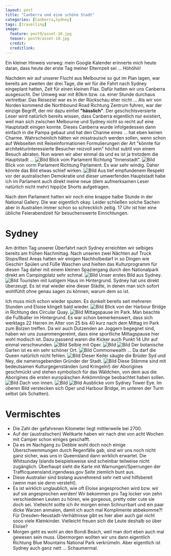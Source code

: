 ```yaml
---
layout: post
title: "Canberra und eine schöne Stadt"
categories: [Canberra,Sydney]
tags: [travelling]
image:
  feature: post9/asset-10.jpg
  teaser: post9/asset-10.jpg
  credit:
  creditlink:
---
```

Ein kleiner Hinweis vorweg: mein Google Kalender erinnerte mich heute daran, dass heute der erste Tag meiner Elternzeit sei ... Höhöhö!

Nachdem wir auf unserer Flucht aus Melbourne so gut im Plan lagen, war bereits am zweiten der drei Tage, die wir für die Fahrt nach Sydney eingeplant hatten, Zeit für einen kleinen Flax. Dafür hatten wir uns Canberra ausgesucht. Der Umweg war mit 80km bzw. ca. einer Stunde durchaus vertretbar. Das Reiseziel war es in der Rückschau eher nicht ... Als wir von Norden kommend die Northbound Road Richtung Zentrum fuhren, war der einzige Begriff, der mir dazu einfiel **"hässlich"**. Der geschichtsversierte Leser wird natürlich bereits wissen, dass Canberra eigentlich nur existiert, weil man sich zwischen Melbourne und Sydney nicht so recht auf eine Hauptstadt einigen konnte. Dieses Canberra wurde infolgedessen dann einfach in die Pampa gebaut und hat den Charme eines ... hat eben keinen Charme. Wahrscheinlich hätten wir misstrauisch werden sollen, wenn schon auf Webseiten mit Reiseinformationen Formulierungen der Art "könnte für architekturinteressierte Besucher reizvoll sein" höchst subtil von einem Besuch abraten. Nun waren wir aber einmal da und es ist ja trotzdem die Hauptstadt ...
![Bild](https://phgo.github.io/blog/images/post9/asset.jpg)
Blick vom Parlament Richtung "Innenstadt".
![Bild](https://phgo.github.io/blog/images/post9/asset-2.jpg)
Blick von vorm Parlament Richtung Parlament. Es war sehr windig. Daher könnte das Bild etwas schief wirken.
![Bild](https://phgo.github.io/blog/images/post9/asset-3.jpg)
Aus tief empfundenem Respekt vor der australischen Demokratie und dieser umwerfenden Hauptstadt habe ich im Parlament auch direkt meine neue (dem aufmerksamen Leser natürlich nicht mehr) hipp(i)e Shorts aufgetragen.

Nach dem Parlament hatten wir noch eine knappe halbe Stunde in der National Gallery. Die war eigentlich okay. Leider schließen solche Sachen aber in Australien immer schon so schrecklich zeitig. 17 Uhr ist hier eine übliche Feierabendzeit für besuchenswerte Einrichtungen.

# Sydney 
Am dritten Tag unserer Überfahrt nach Sydney erreichten wir selbiges bereits am frühen Nachmittag. Nach unseren zwei Nächten auf Truck Stops/Rest Areas hatten wir einigen Nachholbedarf in so Dingen wie Geschirr Spülen und Füße Waschen und hielten das Kulturprogramm für diesen Tag daher mit einem kleinen Spaziergang durch den Nationalpark direkt am Campingplatz sehr schmal.
![Bild](https://phgo.github.io/blog/images/post9/asset-4.jpg)
Unser erstes Bild aus Sydney.
![Bild](https://phgo.github.io/blog/images/post9/asset-5.jpg)
Touristen mit lustigem Haus im Hintergrund. Sydney hat uns direkt überzeugt. Es ist mal wieder eine dieser Städte, in denen man sich sofort wohlfühlt ohne genau sagen zu können, warum dem so ist.

Ich muss mich schon wieder sputen. Es dunkelt bereits seit mehreren Stunden und Eloise klingelt bald wieder.
![Bild](https://phgo.github.io/blog/images/post9/asset-7.jpg)
Blick von der Harbour Bridge in Richtung des Circular Quay.
![Bild](https://phgo.github.io/blog/images/post9/asset-8.jpg)
Mittagspause im Park. Man beachte die Fußballer im Hintergrund. Es war schon bemerkenswert, dass sich werktags 22 Herren im Alter von 25 bis 40 kurz nach dem Mittag im Park zum Bolzen treffen. Da wir auch Dutzenden an Joggern begegnet sind, haben wir uns zusammengereimt, dass eine sportliche Mittagspause hier wohl modisch ist. Dazu passend waren die Kicker auch Punkt 14 Uhr auf einmal verschwunden.
![Bild](https://phgo.github.io/blog/images/post9/asset-9.jpg)
Selbie mit Oper.
![Bild](https://phgo.github.io/blog/images/post9/asset-6.jpg)
![Bild](https://phgo.github.io/blog/images/post9/asset-11.jpg)
Der botanische Garten ist es ein sehr schöner Ort.
![Bild](https://phgo.github.io/blog/images/post9/asset-12.jpg)
Commonwealth ... Da darf die Queen natürlich nicht fehlen. 
![Bild](https://phgo.github.io/blog/images/post9/asset-13.jpg)
Dieser Keiler säugte die Brüder Syd und Ney, die namensgebenden Gründer der Stadt.
![Bild](https://phgo.github.io/blog/images/post9/asset-14.jpg)
Diese Stämme sind mit bedeutsamen Kulturgegenständen (und Kringeln!) der Aborigines geschmückt und stehen symbolisch für das Wäldchen, von dem aus die Aborigines die ersten europäischen Ankömmlinge beobachtet haben sollen.
![Bild](https://phgo.github.io/blog/images/post9/asset-15.jpg)
Dach von innen.
![Bild](https://phgo.github.io/blog/images/post9/asset-16.jpg)
![Bild](https://phgo.github.io/blog/images/post9/asset-17.jpg)
Ausblicke vom Sydney Tower Eye. Im oberen Bild verstecken sich Oper und Harbour Bridge, im unteren der Turm selbst (als Schatten).

# Vermischtes

* Die Zahl der gefahrenen Kilometer liegt mittlerweile bei 2700.
* Auf der (australischen) Weltkarte haben wir nach drei von acht Wochen mit Camper schon einiges geschafft.
* Da es im Nachgang zu Debbie wohl doch noch einige Überschwemmungen durch Regenfälle gab, sind wir uns noch nicht ganz sicher, was uns in Queensland dann wirklich erwartet. Die Whitsunday Islands beispielsweise sind scheinbar teilweise nicht zugänglich. Überhaupt sieht die Karte mit Warnungen/Sperrungen der Trafficqueensland.irgendwas.gov Seite ziemlich bunt aus.
* Diese Australier sind bislang ausnehmend sehr nett und hilfsbereit (wenn man sie denn versteht).
* Es ist wirklich unglaublich, wie oft Eloise angesprochen wird bzw. wir auf sie angesprochen werden! Wir bekommen pro Tag locker von zehn verschiedenen Leuten zu hören, wie gorgeous, pretty oder cute sie doch sei. Vielleicht sollte ich ihr morgen einen Schnurrbart und ein paar dicke Warzen anmalen, damit ich auch mal Komplimente abbekomme?! Für Dresden-Neustadt-Verhältnisse gibt es hier aber auch gar nicht sooo viele Kleinkinder. Vielleicht freuen sich die Leute deshalb so über Eloise?
* Morgen geht es wohl an den Bondi Beach, weil man dort eben auch mal gewesen sein muss. Übermorgen wollten wir uns dann eigentlich Richtung Blue Mountains National Park verkrümeln. Aber eigentlich ist Sydney auch ganz nett ... Schaumermal.
